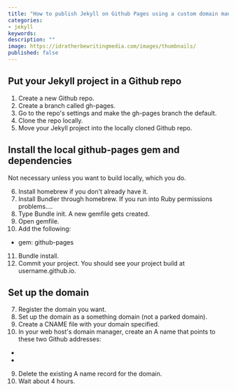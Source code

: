 ```yaml
---
title: "How to publish Jekyll on Github Pages using a custom domain managed through Bluehost"
categories:
- jekyll
keywords: 
description: ""
image: https://idratherbewritingmedia.com/images/thumbnails/
published: false
---
```


## Put your Jekyll project in a Github repo

1. Create a new Github repo. 
2. Create a branch called gh-pages.
3. Go to the repo's settings and make the gh-pages branch the default.
4. Clone the repo locally.
5. Move your Jekyll project into the locally cloned Github repo.

## Install the local github-pages gem and dependencies

Not necessary unless you want to build locally, which you do.


6. Install homebrew if you don't already have it.
7. Install Bundler through homebrew. If you run into Ruby permissions problems.... 
8. Type Bundle init. A new gemfile gets created.
9. Open gemfile.
10. Add the following:

- gem: github-pages
11. Bundle install. 
6. Commit your project. You should see your project build at username.github.io.

## Set up the domain
7. Register the domain you want.
8. Set up the domain as a something domain (not a parked domain).
7. Create a CNAME file with your domain specified.
8. In your web host's domain manager, create an A name that points to these two Github addresses:
* 
* 
9. Delete the existing A name record for the domain.
9. Wait about 4 hours.

